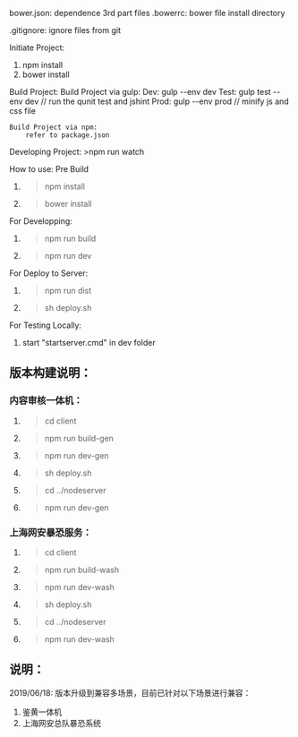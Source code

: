 bower.json: dependence 3rd part files
.bowerrc: bower file install directory

.gitignore: ignore files from git


Initiate Project:
1. npm install
2. bower install

Build Project:
	Build Project via gulp:
		Dev: gulp --env dev
		Test: gulp test --env dev	//	run the qunit test and jshint
		Prod: gulp --env prod	//	minify js and css file

	Build Project via npm:
		refer to package.json

Developing Project:
	>npm run watch

How to use:
Pre Build
1. >npm install
2. >bower install

For Developping:
1. >npm run build
2. >npm run dev

For Deploy to Server:
1. >npm run dist
2. >sh deploy.sh

For Testing Locally:
1. start "startserver.cmd" in dev folder


## 版本构建说明：
### 内容审核一体机：
1. >cd client
2. >npm run build-gen
3. >npm run dev-gen
4. >sh deploy.sh
5. >cd ../nodeserver
6. >npm run dev-gen


### 上海网安暴恐服务：
1. >cd client
2. >npm run build-wash
3. >npm run dev-wash
4. >sh deploy.sh
5. >cd ../nodeserver
6. >npm run dev-wash


## 说明： 
2019/06/18: 版本升级到兼容多场景，目前已针对以下场景进行兼容： 
1. 鉴黄一体机 
2. 上海网安总队暴恐系统 

